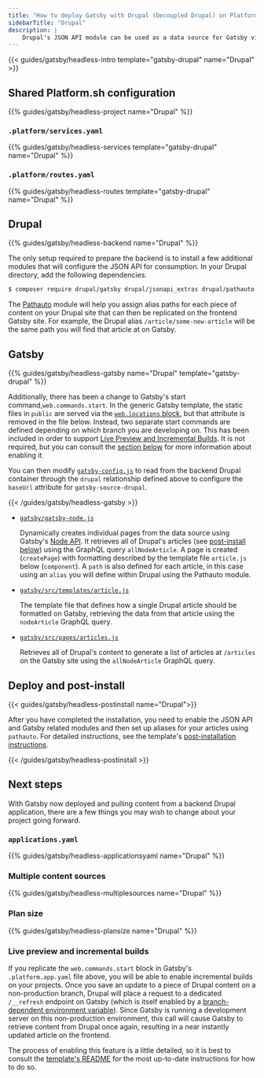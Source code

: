 ```yaml
---
title: "How to deploy Gatsby with Drupal (Decoupled Drupal) on Platform.sh"
sidebarTitle: "Drupal"
description: |
    Drupal's JSON API module can be used as a data source for Gatsby via `gatsby-source-drupal`.
---
```


{{< guides/gatsby/headless-intro template="gatsby-drupal" name="Drupal" >}}

## Shared Platform.sh configuration

{{% guides/gatsby/headless-project name="Drupal" %}}

### `.platform/services.yaml`

{{% guides/gatsby/headless-services template="gatsby-drupal" name="Drupal" %}}

### `.platform/routes.yaml`

{{% guides/gatsby/headless-routes template="gatsby-drupal" name="Drupal" %}}

## Drupal

{{% guides/gatsby/headless-backend name="Drupal" %}}

The only setup required to prepare the backend is to install a few additional modules that will configure the JSON API for consumption. In your Drupal directory, add the following dependencies.

```bash
$ composer require drupal/gatsby drupal/jsonapi_extras drupal/pathauto
```

The [Pathauto](https://www.drupal.org/project/pathauto) module will help you assign alias paths for each piece of content on your Drupal site that can then be replicated on the frontend Gatsby site. For example, the Drupal alias `/article/some-new-article` will be the same path you will find that article at on Gatsby.

## Gatsby

{{% guides/gatsby/headless-gatsby name="Drupal" template="gatsby-drupal" %}}

Additionally, there has been a change to Gatsby's start command,`web.commands.start`. In the generic Gatsby template, the static files in `public` are served via the [`web.locations` block](https://github.com/platformsh-templates/gatsby/blob/c764ed717752eacc3c3f3322b7e5415e276d02df/.platform.app.yaml#L29), but that attribute is removed in the file below. Instead, two separate start commands are defined depending on which branch you are developing on. This has been included in order to support [Live Preview and Incremental Builds](https://www.drupal.org/project/gatsby). It is not required, but you can consult the [section below](#live-preview-and-incremental-builds) for more information about enabling it.

You can then modify [`gatsby-config.js`](https://www.gatsbyjs.com/docs/reference/config-files/gatsby-config/) to read from the backend Drupal container through the `drupal` relationship defined above to configure the `baseUrl` attribute for `gatsby-source-drupal`. 

{{< /guides/gatsby/headless-gatsby >}}

- [`gatsby/gatsby-node.js`](https://github.com/platformsh-templates/gatsby-drupal/blob/master/gatsby/gatsby-node.js) 

    Dynamically creates individual pages from the data source using Gatsby's [Node API](https://www.gatsbyjs.com/docs/reference/config-files/gatsby-node/). It retrieves all of Drupal's articles (see [post-install below](#deploy-and-post-install)) using the GraphQL query `allNodeArticle`. A page is created (`createPage`) with formatting described by the template file `article.js` below (`component`). A `path` is also defined for each article, in this case using an `alias` you will define within Drupal using the Pathauto module.

- [`gatsby/src/templates/article.js`](https://github.com/platformsh-templates/gatsby-drupal/blob/master/gatsby/src/templates/article.js)

    The template file that defines how a single Drupal article should be formatted on Gatsby, retrieving the data from that article using the `nodeArticle` GraphQL query.

- [`gatsby/src/pages/articles.js`](https://github.com/platformsh-templates/gatsby-strapi/blob/master/gatsby/src/components/articles.js)

    Retrieves all of Drupal's content to generate a list of articles at `/articles` on the Gatsby site using the `allNodeArticle` GraphQL query. 

## Deploy and post-install

{{< guides/gatsby/headless-postinstall name="Drupal">}}

After you have completed the installation, you need to enable the JSON API and Gatsby related modules
and then set up aliases for your articles using `pathauto`.
For detailed instructions, see the template's [post-installation instructions](https://github.com/platformsh-templates/gatsby-drupal#user-content-post-install).

{{< /guides/gatsby/headless-postinstall >}}

## Next steps

With Gatsby now deployed and pulling content from a backend Drupal application, there are a few things you may wish to change about your project going forward.

### `applications.yaml`

{{% guides/gatsby/headless-applicationsyaml name="Drupal" %}}

### Multiple content sources

{{% guides/gatsby/headless-multiplesources name="Drupal" %}}

### Plan size

{{% guides/gatsby/headless-plansize name="Drupal" %}}

### Live preview and incremental builds

If you replicate the `web.commands.start` block in Gatsby's `.platform.app.yaml` file above, you will be able to enable incremental builds on your projects. Once you save an update to a piece of Drupal content on a non-production branch, Drupal will place a request to a dedicated `/__refresh` endpoint on Gatsby (which is itself enabled by a [branch-dependent environment variable](https://github.com/platformsh-templates/gatsby-drupal/blob/master/gatsby/.environment)). Since Gatsby is running a development server on this non-production environment, this call will cause Gatsby to retrieve content from Drupal once again, resulting in a near instantly updated article on the frontend. 

The process of enabling this feature is a little detailed, so it is best to consult the [template's README](https://github.com/platformsh-templates/gatsby-drupal#user-content-enabling-gatsby-live-preview-manual-configuration) for the most up-to-date instructions for how to do so.
